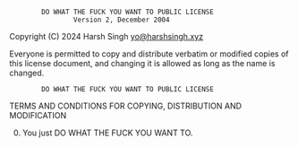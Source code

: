             DO WHAT THE FUCK YOU WANT TO PUBLIC LICENSE
                    Version 2, December 2004

Copyright (C) 2024 Harsh Singh <yo@harshsingh.xyz>

Everyone is permitted to copy and distribute verbatim or modified
copies of this license document, and changing it is allowed as long
as the name is changed.

            DO WHAT THE FUCK YOU WANT TO PUBLIC LICENSE

TERMS AND CONDITIONS FOR COPYING, DISTRIBUTION AND MODIFICATION

0. You just DO WHAT THE FUCK YOU WANT TO.

